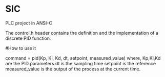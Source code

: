 # SIC
PLC project in ANSI-C

The control.h header contains the definition and the implementation of a discrete PID function.

#How to use it

command = pid(Kp, Ki, Kd, dt, setpoint, measured_value)
where,
Kp,Ki,Kd are the PID parameters
dt is the sampling time
setpoint is the reference 
measured_value is the output of the process at the current time.
